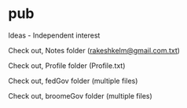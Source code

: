 # pub
Ideas - Independent interest

Check out,  Notes folder (rakeshkelm@gmail.com.txt)

Check out, Profile folder (Profile.txt)

Check out, fedGov folder (multiple files)

Check out, broomeGov folder (multiple files)

